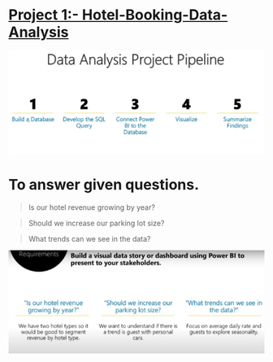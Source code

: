 # [Project 1:- Hotel-Booking-Data-Analysis](https://github.com/AnnkitGupta/Data-Analysis-Portfolio-Projects)

![](/images/Project%20Pipeline.png)


# To answer given questions.

> Is our hotel revenue growing by year?

> Should we increase our parking lot size?

> What trends can we see in the data?

![](/images/Requirements.png)
